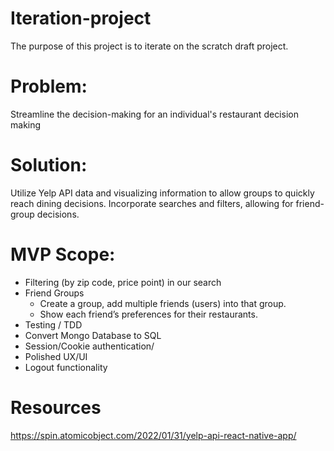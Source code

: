 # Iteration-project

The purpose of this project is to iterate on the scratch draft project.
# Problem: 
Streamline the decision-making for an individual's restaurant decision making 

# Solution:
Utilize Yelp API data and visualizing information to allow groups to quickly reach dining decisions. 
Incorporate searches and filters, allowing for friend-group decisions. 

# MVP Scope:
- Filtering (by zip code, price point) in our search
- Friend Groups
    - Create a group, add multiple friends (users) into that group. 
    - Show each friend’s preferences for their restaurants. 
- Testing / TDD
- Convert Mongo Database to SQL
- Session/Cookie authentication/
- Polished UX/UI
- Logout functionality

# Resources 
https://spin.atomicobject.com/2022/01/31/yelp-api-react-native-app/
